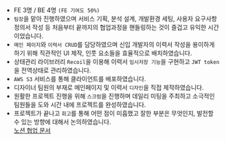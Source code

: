 - FE 3명 / BE 4명 `(FE 기여도 50%)`
- `팀장`을 맡아 진행하였으며 서비스 기획, 분석 설계, 개발환경 세팅, 사용자 요구사항 정의서 작성 등 처음부터 끝까지의 협업과정을 핸들링하는 것이 즐겁고 유익한 시간이었습니다.
- `메인 페이지`와 `이력서 CRUD`를 담당하였으며 신입 개발자의 이력서 작성을 용이하게 하기 위해 직관적인 UI 제작, 인풋 요소들을 효율적으로 배치하였습니다.
- 상태관리 라이브러리 `Recoil`을 이용해 이력서 `임시저장 기능`을 구현하고 `JWT token`을 전역상태로 관리하였습니다.
- `AWS S3` 서비스를 통해 클라이언트를 배포하였습니다.
- 디자이너 팀원의 부재로 메인페이지 및 이력서 `디자인`을 직접 제작하였습니다.
- 원활한 프로젝트 진행을 위해 `스크럼`을 진행하며 데일리 미팅을 주최하고 소극적인 팀원들을 도와 시간 내에 프로젝트를 완성하였습니다.
- 프로젝트가 끝나고 `회고`를 통해 어떤 점이 미흡했고 잘한 부분은 무엇인지, 발전할 수 있는 방향에 대해서 논의하였습니다.  
  [노션 협업 문서](https://www.notion.so/codestates/457a573575524482a4602be19d0a4886)

